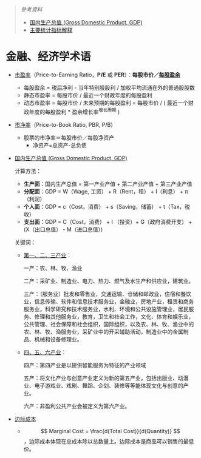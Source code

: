 > *參考資料*
>
> - [国内生产总值 (Gross Domestic Product, GDP)](https://zh.wikipedia.org/wiki/%E5%9B%BD%E5%86%85%E7%94%9F%E4%BA%A7%E6%80%BB%E5%80%BC)
> - [主要统计指标解释](http://www.stats.gov.cn/tjsj/ndsj/2016/html/zb03.htm)

# 金融、经济学术语

- [市盈率](https://zh.wikipedia.org/wiki/%E5%B8%82%E7%9B%88%E7%8E%87)（Price-to-Earning Ratio，**P/E** 或 **PER**）：**每股市价／[每股盈余](https://zh.wikipedia.org/wiki/每股盈餘)**

  - 每股盈余 = 税后净利 - 当年特别股股利 / 加权平均流通在外的普通股股数
  - 静态市盈率 = 每股市价 / 最近一个财政年度的每股盈利
  - 动态市盈率 = 每股市价 / 未来预期的每股盈利 = 每股市价 / ( 最近一个财政年度的每股盈利 * 盈余增长率<sup>增长周期</sup> )
- [市净率](https://wiki.mbalib.com/wiki/%E5%B8%82%E5%87%80%E7%8E%87)（Price-to-Book Ratio, PBR, P/B）

  - 股票的市净率＝每股市价／每股净资产
    - 净资产=总资产-总负债

- [国内生产总值 (Gross Domestic Product, GDP)](https://zh.wikipedia.org/wiki/%E5%9B%BD%E5%86%85%E7%94%9F%E4%BA%A7%E6%80%BB%E5%80%BC)

  计算方法：

  - **生产面**：国内生产总值 = 第一产业产值 + 第二产业产值 + 第三产业产值
  - **分配面**：GDP = W（Wage, 工资） + R（Rent，租） + I（利息） + π（利润）
  - **个人面**：GDP = c（Cost，消费） + s（Saving，储蓄） + t（Tax，税收）
  - **支出面**：GDP = C（Cost，消费） + I （投资）+ G（政府消费开支） + (X（出口总值） - M（进口总值）)

  关键词：

  - [第一、二、三产业](http://www.stats.gov.cn/tjsj/tjbz/201301/t20130114_8675.html)：

    一产：农、林、牧、渔业

    二产：采矿业、制造业、电力、热力、燃气及水生产和供应业，建筑业。

    三产：（服务业）批发和零售业，交通运输、仓储和邮政业，住宿和餐饮业，信息传输、软件和信息技术服务业，金融业，房地产业，租赁和商务服务业，科学研究和技术服务业，水利、环境和公共设施管理业，居民服务、修理和其他服务业，教育，卫生和社会工作，文化、体育和娱乐业，公共管理、社会保障和社会组织，国际组织，以及农、林、牧、渔业中的农、林、牧、渔服务业，采矿业中的开采辅助活动，制造业中的金属制品、机械和设备修理业。

  - [四、五、六产业](https://zh.wikipedia.org/wiki/%E4%BA%A7%E4%B8%9A)：

    四产：第四产业是以提供智能服务为特征的产业领域

    五产：将文化产业与创意产业定义为新的第五产业，包括出版业、动漫业、电子游戏业、戏剧、舞蹈、企划、装修等等能体现文化与创意的产业。

    六产：非盈利公共产业会被定义为第六产业。

- [边际成本](https://wiki.mbalib.com/wiki/%E8%BE%B9%E9%99%85%E6%88%90%E6%9C%AC)

  - $$ Marginal Cost = \frac{d(Total Cost)}{d(Quantity)} $$，边际成本体现在总成本除以总数量上。边际成本是商品可以销售的最低价。

